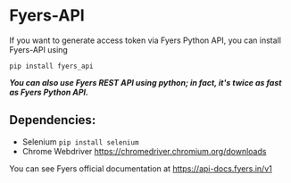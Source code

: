 # Fyers-API

If you want to generate access token via Fyers Python API, you can install Fyers-API using 
```
pip install fyers_api
```
***You can also use Fyers REST API using python; in fact, it's twice as fast as Fyers Python API.***

## Dependencies:
- Selenium ```pip install selenium```
- Chrome Webdriver https://chromedriver.chromium.org/downloads


You can see Fyers official documentation at https://api-docs.fyers.in/v1

